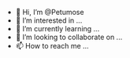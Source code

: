 - 👋 Hi, I’m @Petumose
- 👀 I’m interested in ...
- 🌱 I’m currently learning ...
- 💞️ I’m looking to collaborate on ...
- 📫 How to reach me ...

<!---
Petumose/Petumose is a ✨ special ✨ repository because its `README.md` (this file) appears on your GitHub profile.
You can click the Preview link to take a look at your changes.
--->
